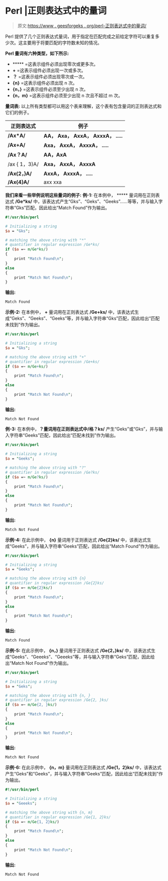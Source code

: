 # Perl |正则表达式中的量词

> 原文:[https://www . geesforgeks . org/perl-正则表达式中的量词/](https://www.geeksforgeeks.org/perl-quantifiers-in-regular-expression/)

Perl 提供了几个正则表达式量词，用于指定在匹配完成之前给定字符可以重复多少次。这主要用于将要匹配的字符数未知的情况。

**Perl 量词有六种类型，如下所示:**

*   ***** =这表示组件必须出现零次或更多次。
*   **+** =这表示组件必须出现一次或多次。
*   **？** =这表示组件必须出现零次或一次。
*   **{n}** =这表示组件必须出现 n 次。
*   **{n，}** =这表示组件必须至少出现 n 次。
*   **{n，m}** =这表示组件必须至少出现 n 次且不超过 m 次。

**量词表:**
以上所有类型都可以用这个表来理解，这个表有包含量词的正则表达式和它们的例子。

| 正则表达式 | 例子 |
| --- | --- |
| **/Ax*A/** | **AA， Axa， AxxA， AxxxA， .....** |
| **/Ax+A/** | **Axa， AxxA， AxxxA， .....** |
| **/Ax？A/** | **AA，AxA** |
| /ax { 1，3}A/ | **Axa， AxxA， AxxxA** |
| **/Ax{2，}A/** | **AxxA， AxxxA， .....** |
| **/Ax{4}A/** | axx xxa |

**我们来看一些举例说明这些量词的例子:**
**例-1:** 在本例中， ***** 量词用在正则表达式 **/Ge*ks/** 中，该表达式产生“Gks”、“Geks”、“Geeks”……等等，并与输入字符串“Gks”匹配，因此给出“Match Found”作为输出。

```perl
#!/usr/bin/perl 

# Initializing a string 
$a = "Gks";  

# matching the above string with "*"
# quantifier in regular expression /Ge*ks/
if ($a =~ m/Ge*ks/)   
{  
    print "Match Found\n";  
}  
else
{  
    print "Match Not Found\n";  
}  
```

**输出:**

```perl
Match Found
```

**示例-2:** 在本例中， **+** 量词用在正则表达式 **/Ge+ks/** 中，该表达式生成“Geks”、“Geeks”、“Geeks”等，并与输入字符串“Gks”匹配，因此给出“匹配未找到”作为输出。

```perl
#!/usr/bin/perl 

# Initializing a string 
$a = "Gks";  

# matching the above string with "+"
# quantifier in regular expression /Ge+ks/
if ($a =~ m/Ge+ks/)   
{  
    print "Match Found\n";  
}  
else
{  
    print "Match Not Found\n";  
}  
```

**输出:**

```perl
Match Not Found
```

**例-3:** 在本例中，**？**量词用在正则表达式中**/格？ks/** 产生“Geks”或“Gks”，并与输入字符串“Geeks”匹配，因此给出“匹配未找到”作为输出。

```perl
#!/usr/bin/perl 

# Initializing a string 
$a = "Geeks";  

# matching the above string with "?"
# quantifier in regular expression /Ge?ks/
if ($a =~ m/Ge?ks/)   
{  
    print "Match Found\n";  
}  
else
{  
    print "Match Not Found\n";  
} 
```

**输出:**

```perl
Match Not Found
```

**示例-4:** 在此示例中， **{n}** 量词用于正则表达式 **/Ge{2}ks/** 中，该表达式生成“Geeks”，并与输入字符串“Geeks”匹配，因此给出“Match Found”作为输出。

```perl
#!/usr/bin/perl 

# Initializing a string 
$a = "Geeks";  

# matching the above string with {n}
# quantifier in regular expression /Ge{2}ks/
if ($a =~ m/Ge{2}ks/)   
{  
    print "Match Found\n";  
}  
else
{  
    print "Match Not Found\n";  
} 
```

**输出:**

```perl
Match Found
```

**示例-5:** 在此示例中， **{n，}** 量词用于正则表达式 **/Ge{2，}ks/** 中，该表达式生成“Geeks”、“Geeeks”、“Geeeks”等，并与输入字符串“Geks”匹配，因此给出“Match Not Found”作为输出。

```perl
#!/usr/bin/perl 

# Initializing a string 
$a = "Geks";  

# matching the above string with {n, }
# quantifier in regular expression /Ge{2, }ks/
if ($a =~ m/Ge{2, }ks/)   
{  
    print "Match Found\n";  
}  
else
{  
    print "Match Not Found\n";  
}  
```

**输出:**

```perl
Match Not Found
```

**示例-6:** 在此示例中， **{n，m}** 量词用在正则表达式 **/Ge{1，2}ks/** 中，该表达式产生“Geks”和“Geeks”，并与输入字符串“Geeks”匹配，因此给出“匹配未找到”作为输出。

```perl
#!/usr/bin/perl 

# Initializing a string 
$a = "Geeeks";  

# matching the above string with {n, m}
# quantifier in regular expression /Ge{1, 2}ks/
if ($a =~ m/Ge{1, 2}ks/)   
{  
    print "Match Found\n";  
}  
else
{  
    print "Match Not Found\n";  
} 
```

**输出:**

```perl
Match Not Found
```